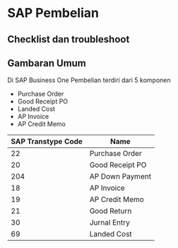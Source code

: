 # SAP Pembelian  
## Checklist dan troubleshoot


## Gambaran Umum

Di SAP Business One Pembelian terdiri dari 5 komponen
* Purchase Order
* Good Receipt PO
* Landed Cost
* AP Invoice
* AP Credit Memo

|SAP Transtype Code | Name |
| ------ | ------|
| 22 | Purchase Order|
| 20 | Good Receipt PO|
| 204 | AP Down Payment|
| 18 | AP Invoice|
| 19 | AP Credit Memo|
| 21 | Good Return|
| 30 | Jurnal Entry|
| 69 | Landed Cost|



<!--stackedit_data:
eyJoaXN0b3J5IjpbNTEwNjMxMjY1LC0xMDg1MTUxNjMxLC0xNj
kyMDg1NTMzXX0=
-->